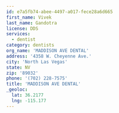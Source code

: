 ```yaml
---
id: e7a5fb74-abee-4497-a017-fece28a6d665
first_name: Vivek
last_name: Gandotra
license: DDS
services:
  - dentist
category: dentists
org_name: 'MADDISON AVE DENTAL'
address: '4358 W. Cheyenne Ave.'
city: 'North Las Vegas'
state: NV
zip: '89032'
phone: '(702) 228-7575'
title: 'MADDISON AVE DENTAL'
_geoloc:
  lat: 36.2177
  lng: -115.177
---
```

